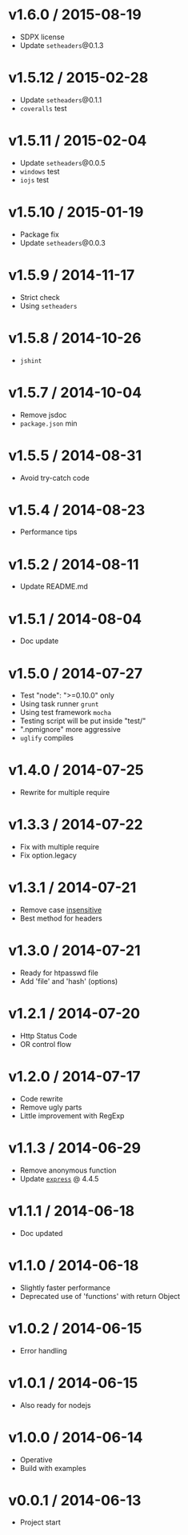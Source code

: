 v1.6.0 / 2015-08-19
==================

  * SDPX license
  * Update `setheaders`@0.1.3

v1.5.12 / 2015-02-28
==================

  * Update `setheaders`@0.1.1
  * `coveralls` test

v1.5.11 / 2015-02-04
==================

  * Update `setheaders`@0.0.5
  * `windows` test
  * `iojs` test

v1.5.10 / 2015-01-19
==================

  * Package fix
  * Update `setheaders`@0.0.3

v1.5.9 / 2014-11-17
==================

  * Strict check
  * Using `setheaders`

v1.5.8 / 2014-10-26
==================

  * `jshint`

v1.5.7 / 2014-10-04
==================

  * Remove jsdoc
  * `package.json` min

v1.5.5 / 2014-08-31
==================

  * Avoid try-catch code

v1.5.4 / 2014-08-23
==================

  * Performance tips

v1.5.2 / 2014-08-11
==================

  * Update README.md

v1.5.1 / 2014-08-04
==================

  * Doc update

v1.5.0 / 2014-07-27
==================

  * Test "node": ">=0.10.0" only
  * Using task runner `grunt`
  * Using test framework `mocha`
  * Testing script will be put inside "test/"
  * ".npmignore" more aggressive
  * `uglify` compiles

v1.4.0 / 2014-07-25
==================

  * Rewrite for multiple require

v1.3.3 / 2014-07-22
==================

  * Fix with multiple require
  * Fix option.legacy

v1.3.1 / 2014-07-21
==================

  * Remove case [insensitive](http://jsperf.com/case-sensitive-regex-vs-case-insensitive-regex)
  * Best method for headers

v1.3.0 / 2014-07-21
==================

  * Ready for htpasswd file
  * Add 'file' and 'hash' (options)

v1.2.1 / 2014-07-20
==================

  * Http Status Code
  * OR control flow

v1.2.0 / 2014-07-17
==================

  * Code rewrite
  * Remove ugly parts
  * Little improvement with RegExp

v1.1.3 / 2014-06-29
==================

  * Remove anonymous function
  * Update [`express`](https://github.com/visionmedia/express) @ 4.4.5

v1.1.1 / 2014-06-18
==================

  * Doc updated

v1.1.0 / 2014-06-18
==================

  * Slightly faster performance
  * Deprecated use of 'functions' with return Object

v1.0.2 / 2014-06-15
==================

  * Error handling

v1.0.1 / 2014-06-15
==================

  * Also ready for nodejs

v1.0.0 / 2014-06-14
==================

  * Operative
  * Build with examples

v0.0.1 / 2014-06-13
==================

  * Project start
